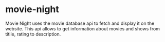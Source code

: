 # movie-night

Movie Night uses the movie database api to fetch and display it on the website. This api allows to get information about movies and shows from titile, rating to description.
